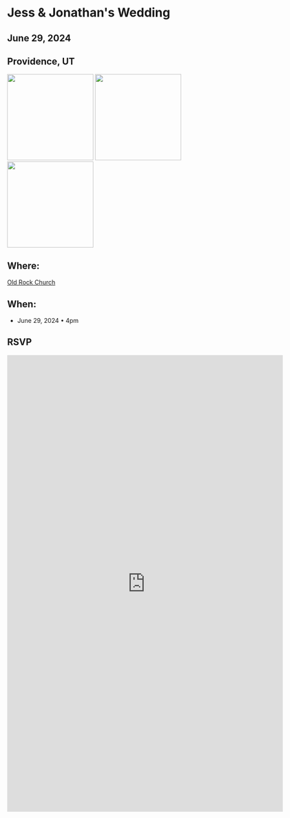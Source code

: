 # Jess & Jonathan's Wedding
## June 29, 2024
## Providence, UT

<p float="left">
  <img src="/pictures/summer_utah_1.jpg" width="200" />
  <img src="/pictures/summer_utah_2.jpg" width="200" /> 
  <img src="/pictures/summer_utah_4.jpg" width="200" /> 
</p>

## Where: 
[Old Rock Church](https://oldrockchurch.com/)

## When:
- June 29, 2024 • 4pm

## RSVP

<iframe src="https://docs.google.com/forms/d/e/1FAIpQLSdg0v7PWcbjbDapeu2auTm6qU7A0672k2GflRwkfPhxafHpbA/viewform?embedded=true" width="640" height="1061" frameborder="0" marginheight="0" marginwidth="0">Loading…</iframe>
